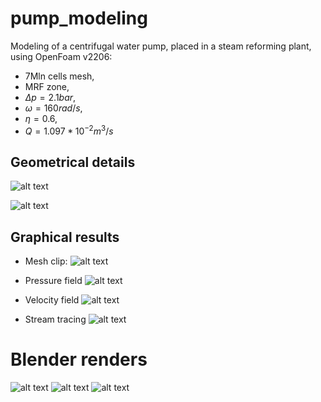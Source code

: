 # pump_modeling
Modeling of a centrifugal water pump, placed in a steam reforming plant, using OpenFoam v2206:
- 7Mln cells mesh,
- MRF zone, 
- $\Delta p = 2.1 bar$,
- $\omega = 160 rad/s$,
- $\eta = 0.6$,
- $Q = 1.097*10^{-2} m^3/s$

## Geometrical details
![alt text](https://github.com/sommaa/pump_modeling/blob/main/images/Rotor.jpeg)

![alt text](https://github.com/sommaa/pump_modeling/blob/main/images/casing.jpeg)

## Graphical results
- Mesh clip:
![alt text](https://github.com/sommaa/pump_modeling/blob/main/images/PUMP_mesh.png)

- Pressure field
![alt text](https://github.com/sommaa/pump_modeling/blob/main/images/PUMP_pressure.png)

- Velocity field
![alt text](https://github.com/sommaa/pump_modeling/blob/main/images/PUMP_vel.png)

- Stream tracing
![alt text](https://github.com/sommaa/pump_modeling/blob/main/images/PUMP_steamtrac.png)

# Blender renders
![alt text](https://github.com/sommaa/pump_modeling/blob/main/images/girante%202.png)
![alt text](https://github.com/sommaa/pump_modeling/blob/main/images/girante%20e%20vol.png)
![alt text](https://github.com/sommaa/pump_modeling/blob/main/images/voluta%202.png)
